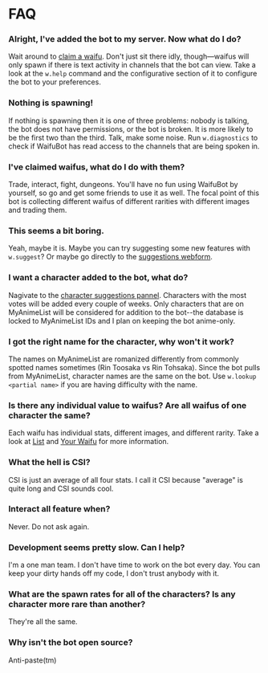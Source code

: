 # FAQ

### Alright, I've added the bot to my server. Now what do I do?

Wait around to [claim a waifu](Claiming). Don't just sit there idly, though—waifus will only spawn if there is text activity in channels that the bot can view. Take a look at the ``w.help`` command and the configurative section of it to configure the bot to your preferences.

### Nothing is spawning!

If nothing is spawning then it is one of three problems: nobody is talking, the bot does not have permissions, or the bot is broken. It is more likely to be the first two than the third. Talk, make some noise. Run ``w.diagnostics`` to check if WaifuBot has read access to the channels that are being spoken in.

### I've claimed waifus, what do I do with them?

Trade, interact, fight, dungeons. You'll have no fun using WaifuBot by yourself, so go and get some friends to use it as well. The focal point of this bot is collecting different waifus of different rarities with different images and trading them.

### This seems a bit boring.

Yeah, maybe it is. Maybe you can try suggesting some new features with ``w.suggest``? Or maybe go directly to the [suggestions webform](https://waifubot.net/suggestions).

### I want a character added to the bot, what do?

Nagivate to the [character suggestions pannel](https://waifubot.net/charactersuggestions?page=1&sort=new). Characters with the most votes will be added every couple of weeks. Only characters that are on MyAnimeList will be considered for addition to the bot--the database is locked to MyAnimeList IDs and I plan on keeping the bot anime-only.

### I got the right name for the character, why won't it work?

The names on MyAnimeList are romanized differently from commonly spotted names sometimes (Rin Toosaka vs Rin Tohsaka). Since the bot pulls from MyAnimeList, character names are the same on the bot. Use ``w.lookup <partial name>`` if you are having difficulty with the name.

### Is there any individual value to waifus? Are all waifus of one character the same?

Each waifu has individual stats, different images, and different rarity. Take a look at [List](List) and [Your Waifu](Waifu) for more information.

### What the hell is CSI?

CSI is just an average of all four stats. I call it CSI because "average" is quite long and CSI sounds cool.

### Interact all feature when?

Never. Do not ask again.

### Development seems pretty slow. Can I help?

I'm a one man team. I don't have time to work on the bot every day. You can keep your dirty hands off my code, I don't trust anybody with it.

### What are the spawn rates for all of the characters? Is any character more rare than another?

They're all the same. 

### Why isn't the bot open source?

Anti-paste(tm)